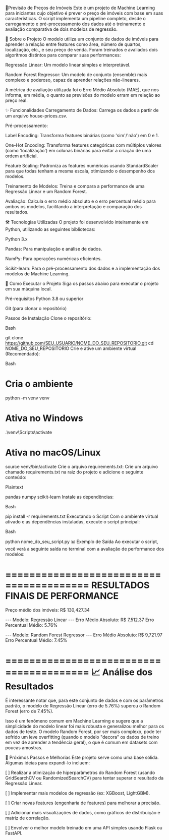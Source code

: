 🚀Previsão de Preços de Imóveis
Este é um projeto de Machine Learning para iniciantes cujo objetivo é prever o preço de imóveis com base em suas características. O script implementa um pipeline completo, desde o carregamento e pré-processamento dos dados até o treinamento e avaliação comparativa de dois modelos de regressão.

📜 Sobre o Projeto
O modelo utiliza um conjunto de dados de imóveis para aprender a relação entre features como área, número de quartos, localização, etc., e seu preço de venda. Foram treinados e avaliados dois algoritmos distintos para comparar suas performances:

Regressão Linear: Um modelo linear simples e interpretável.

Random Forest Regressor: Um modelo de conjunto (ensemble) mais complexo e poderoso, capaz de aprender relações não-lineares.

A métrica de avaliação utilizada foi o Erro Médio Absoluto (MAE), que nos informa, em média, o quanto as previsões do modelo erram em relação ao preço real.

✨ Funcionalidades
Carregamento de Dados: Carrega os dados a partir de um arquivo house-prices.csv.

Pré-processamento:

Label Encoding: Transforma features binárias (como 'sim'/'não') em 0 e 1.

One-Hot Encoding: Transforma features categóricas com múltiplos valores (como 'localização') em colunas binárias para evitar a criação de uma ordem artificial.

Feature Scaling: Padroniza as features numéricas usando StandardScaler para que todas tenham a mesma escala, otimizando o desempenho dos modelos.

Treinamento de Modelos: Treina e compara a performance de uma Regressão Linear e um Random Forest.

Avaliação: Calcula o erro médio absoluto e o erro percentual médio para ambos os modelos, facilitando a interpretação e comparação dos resultados.

🛠️ Tecnologias Utilizadas
O projeto foi desenvolvido inteiramente em Python, utilizando as seguintes bibliotecas:

Python 3.x

Pandas: Para manipulação e análise de dados.

NumPy: Para operações numéricas eficientes.

Scikit-learn: Para o pré-processamento dos dados e a implementação dos modelos de Machine Learning.

🚀 Como Executar o Projeto
Siga os passos abaixo para executar o projeto em sua máquina local.

Pré-requisitos
Python 3.8 ou superior

Git (para clonar o repositório)

Passos de Instalação
Clone o repositório:

Bash

git clone https://github.com/SEU_USUARIO/NOME_DO_SEU_REPOSITORIO.git
cd NOME_DO_SEU_REPOSITORIO
Crie e ative um ambiente virtual (Recomendado):

Bash

# Cria o ambiente
python -m venv venv

# Ativa no Windows
.\venv\Scripts\activate

# Ativa no macOS/Linux
source venv/bin/activate
Crie o arquivo requirements.txt:
Crie um arquivo chamado requirements.txt na raiz do projeto e adicione o seguinte conteúdo:

Plaintext

pandas
numpy
scikit-learn
Instale as dependências:

Bash

pip install -r requirements.txt
Executando o Script
Com o ambiente virtual ativado e as dependências instaladas, execute o script principal:

Bash

python nome_do_seu_script.py
📊 Exemplo de Saída
Ao executar o script, você verá a seguinte saída no terminal com a avaliação de performance dos modelos:

========================================
      RESULTADOS FINAIS DE PERFORMANCE      
========================================
Preço médio dos imóveis: R$ 130,427.34

--- Modelo: Regressão Linear ---
Erro Médio Absoluto: R$ 7,512.37
Erro Percentual Médio: 5.76%

--- Modelo: Random Forest Regressor ---
Erro Médio Absoluto: R$ 9,721.97
Erro Percentual Médio: 7.45%

========================================
📈 Análise dos Resultados
========================================
É interessante notar que, para este conjunto de dados e com os parâmetros padrão, o modelo de Regressão Linear (erro de 5.76%) superou o Random Forest (erro de 7.45%).

Isso é um fenômeno comum em Machine Learning e sugere que a simplicidade do modelo linear foi mais robusta e generalizou melhor para os dados de teste. O modelo Random Forest, por ser mais complexo, pode ter sofrido um leve overfitting (quando o modelo "decora" os dados de treino em vez de aprender a tendência geral), o que é comum em datasets com poucas amostras.

🔮 Próximos Passos e Melhorias
Este projeto serve como uma base sólida. Algumas ideias para expandi-lo incluem:

[ ] Realizar a otimização de hiperparâmetros do Random Forest (usando GridSearchCV ou RandomizedSearchCV) para tentar superar o resultado da Regressão Linear.

[ ] Implementar mais modelos de regressão (ex: XGBoost, LightGBM).

[ ] Criar novas features (engenharia de features) para melhorar a precisão.

[ ] Adicionar mais visualizações de dados, como gráficos de distribuição e matriz de correlação.

[ ] Envolver o melhor modelo treinado em uma API simples usando Flask ou FastAPI.
